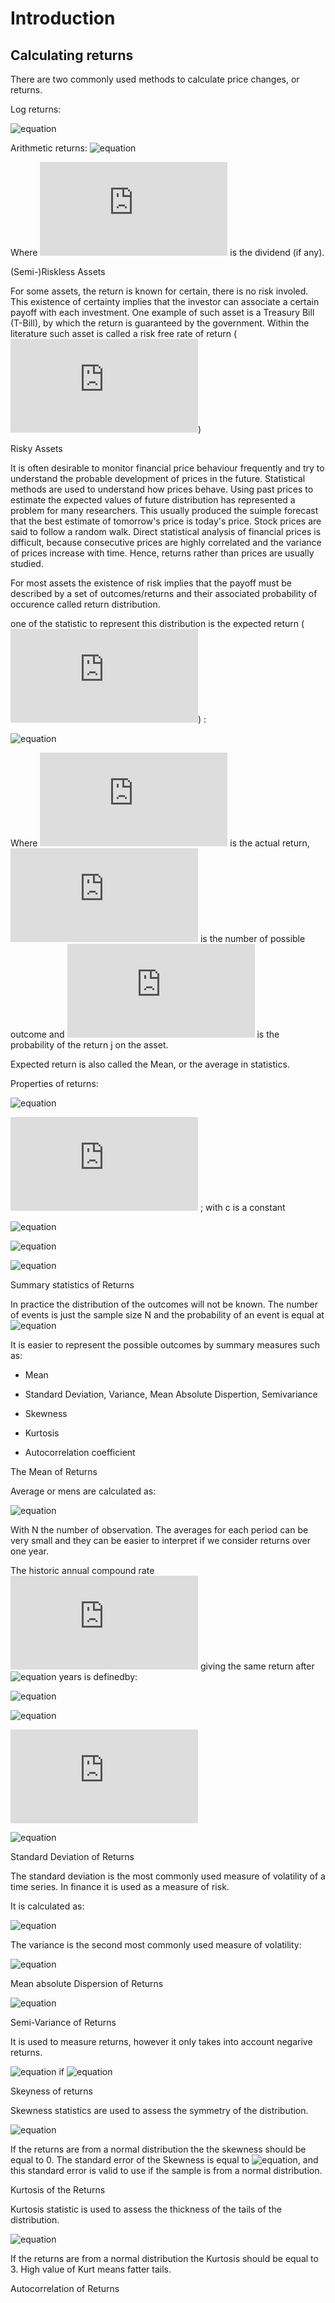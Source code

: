 # Introduction


## Calculating returns

There are two commonly used methods to calculate price changes, or returns.

Log returns:

![equation](https://latex.codecogs.com/svg.latex?R_t=ln(P_t+D_t)-ln(P_{t-1}))

Arithmetic returns:
![equation](https://latex.codecogs.com/svg.latex?R_t=\frac{P_t+D_t-P_{t-1}}{P_{t-1}})

Where ![equation](https://latex.codecogs.com/svg.latex?D) is the dividend (if any).

(Semi-)Riskless Assets

For some assets, the return is known for certain, there is no risk involed. This existence of certainty implies that the investor can associate a certain payoff with each investment. One example of such asset is a Treasury Bill (T-Bill), by which the return is guaranteed by the government. Within the literature such asset is called a risk free rate of return (![equation](https://latex.codecogs.com/svg.latex?R_f))

Risky Assets

It is often desirable to monitor financial price behaviour frequently and try to understand the probable development of prices in the future. Statistical methods are used to understand how prices behave. Using past prices to estimate the expected values of future distribution has represented a problem for many researchers. This usually produced the suimple forecast that the best estimate of tomorrow's price is today's price. Stock prices are said to follow a random walk. Direct statistical analysis of financial prices is difficult, because consecutive prices are highly correlated and the variance of prices increase with time. Hence, returns rather than prices are usually studied.

For most assets the existence of risk implies that the payoff must be described by a set of outcomes/returns and their associated probability of occurence called return distribution.

one of the statistic to represent this distribution is the expected return (![equation](https://latex.codecogs.com/svg.latex?E(R))) :

![equation](https://latex.codecogs.com/svg.latex?E(R)=\sum_{j=1}^{N}P_jR_j)

Where ![equation](https://latex.codecogs.com/svg.latex?R) is the actual return, ![equation](https://latex.codecogs.com/svg.latex?N) is the number of possible outcome and ![equation](https://latex.codecogs.com/svg.latex?P) is the probability of the return j on the asset.

Expected return is also called the Mean, or the average in statistics.


Properties of returns:

![equation](https://latex.codecogs.com/svg.latex?E(R_{1i}+R_{2i})=E(R_{1i})+E(R_{2i}))

![equation](https://latex.codecogs.com/svg.latex?E(c(R_i))=cE(R_i))  ; with c is a constant

![equation](https://latex.codecogs.com/svg.latex?var(R_{1i}+R_{2i})=var(R_{1i})+var(R_{2i})+2cov(R_{1i}R_{2i}))

![equation](https://latex.codecogs.com/svg.latex?var(c(R_1}))=c^2var(R_1))

![equation](https://latex.codecogs.com/svg.latex?var(aR_{1}+bR_{2})=a^2var(R_1)+b^2var(R_2)+2abCov(R_1+R_2))


Summary statistics of Returns

In practice the distribution of the outcomes will not be known. The number of events is just the sample size N and the probability of an event is equal at ![equation](https://latex.codecogs.com/svg.latex?\frac{1}{N})

It is easier to represent the possible outcomes by summary measures such as:

- Mean

- Standard Deviation, Variance, Mean Absolute Dispertion, Semivariance

- Skewness

- Kurtosis

- Autocorrelation coefficient


The Mean of Returns

Average or mens are calculated as:

![equation](https://latex.codecogs.com/svg.latex?R=\frac{1}{N}\sum_{t=1}^{N}R_t)

With N the number of observation. The averages for each period can be very small and they can be easier to interpret if we consider returns over one year.

The historic annual compound rate ![equation](https://latex.codecogs.com/svg.latex?G) giving the same return after ![equation](https://latex.codecogs.com/svg.latex?\frac{N}{T}) years is definedby:

![equation](https://latex.codecogs.com/svg.latex?(1+G)^{1/N}=\exp{NR})

![equation](https://latex.codecogs.com/svg.latex?\frac{N}{T}ln(1+G)=NR)

![equation](https://latex.codecogs.com/svg.latex?ln(1+G)=TR)

![equation](https://latex.codecogs.com/svg.latex?G=\exp{TR}-1)

Standard Deviation of Returns

The standard deviation is the most commonly used measure of volatility of a time series. In finance it is used as a measure of risk.

It is calculated as:

![equation](https://latex.codecogs.com/svg.latex?\sigma=(\frac{1}{N-1}\sum_{t=1}^N(R_t-R)^2)^0.5)

The variance is the second most commonly used measure of volatility:

![equation](https://latex.codecogs.com/svg.latex?\sigma^2=(\frac{1}{N-1}\sum_{t=1}^N(R_t-R)^2))

Mean absolute Dispersion of Returns

![equation](https://latex.codecogs.com/svg.latex?MAD=\frac{1}{N-1}\sum_{t=1}^N|R_t-R|)

Semi-Variance of Returns

It is used to measure returns, however it only takes into account negarive returns.

![equation](https://latex.codecogs.com/svg.latex?SV=\frac{1}{N-1}\sum_{t=1}^N(R_t-R)^2) if ![equation](https://latex.codecogs.com/svg.latex?(R_t-R)<0)

Skeyness of returns

Skewness statistics are used to assess the symmetry of the distribution.

![equation](https://latex.codecogs.com/svg.latex?SKEW=\frac{1}{N-1}\sum_{t=1}^N\frac{(R_t-R)^3}{\sigma^3})

If the returns are from a normal distribution the the skewness should be equal to 0.
The standard error of the Skewness is equal to ![equation](https://latex.codecogs.com/svg.latex?(\frac{3}{N})), and this standard error is valid to use if the sample is from a normal distribution.

Kurtosis of the Returns

Kurtosis statistic is used to assess the thickness of the tails of the distribution.

![equation](https://latex.codecogs.com/svg.latex?KURT=\frac{1}{N-1}\sum_{t=1}^N\frac{(R_t-R)^4}{\sigma^4})

If the returns are from a normal distribution the Kurtosis should be equal to 3. High value of Kurt means fatter tails. 

Autocorrelation of Returns










